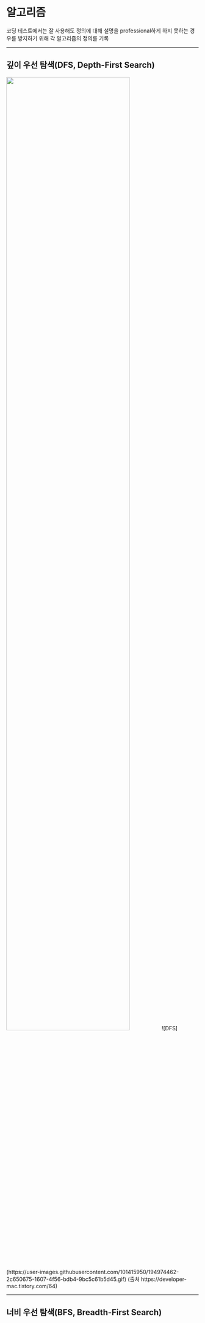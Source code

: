 
# 알고리즘
코딩 테스트에서는 잘 사용해도 정의에 대해 설명을 professional하게 하지 못하는 경우를 방지하기 위해 각 알고리즘의 정의를 기록

---
## 깊이 우선 탐색(DFS, Depth-First Search)

<img src="https://user-images.githubusercontent.com/101415950/194974462-2c650675-1607-4f56-bdb4-9bc5c61b5d45.gif" width="80%" height="80%">   
![DFS](https://user-images.githubusercontent.com/101415950/194974462-2c650675-1607-4f56-bdb4-9bc5c61b5d45.gif)   
(출처 https://developer-mac.tistory.com/64)

---
## 너비 우선 탐색(BFS, Breadth-First Search)

